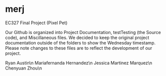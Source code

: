 # merj
EC327 Final Project (Pixel Pet)

Our Github is organized into Project Documentation, testTesting (the Source code), and Miscillaneous files. We decided to keep the original project documentation outside of the folders to show the Wednesday timestamp. Please note changes to these files are to reflect the development of our project. 

Ryan Austin\n
Mariafernanda Hernandez\n
Jessica Martinez Marquez\n
Chenyuan Zhou\n
